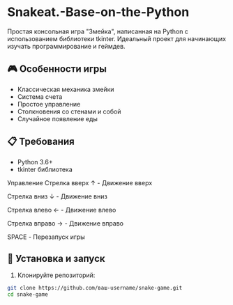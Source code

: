 # Snakeat.-Base-on-the-Python

Простая консольная игра "Змейка", написанная на Python с использованием библиотеки tkinter. Идеальный проект для начинающих изучать программирование и геймдев.

## 🎮 Особенности игры

- Классическая механика змейки
- Система счета
- Простое управление
- Столкновения со стенами и собой
- Случайное появление еды

## 📋 Требования

- Python 3.6+
- tkinter библиотека

Управление
Стрелка вверх ↑ - Движение вверх

Стрелка вниз ↓ - Движение вниз

Стрелка влево ← - Движение влево

Стрелка вправо → - Движение вправо

SPACE - Перезапуск игры

## 🚀 Установка и запуск

1. Клонируйте репозиторий:
```bash
git clone https://github.com/ваш-username/snake-game.git
cd snake-game

